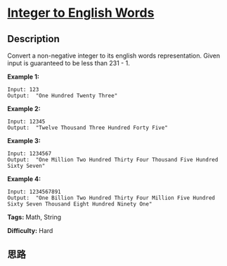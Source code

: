 # [Integer to English Words][title]

## Description

Convert a non-negative integer to its english words representation. Given
input is guaranteed to be less than 231 \- 1.

**Example 1:**
            Input: 123    Output:  "One Hundred Twenty Three"    

**Example 2:**
            Input: 12345    Output:  "Twelve Thousand Three Hundred Forty Five"

**Example 3:**
            Input: 1234567    Output:  "One Million Two Hundred Thirty Four Thousand Five Hundred Sixty Seven"    

**Example 4:**
            Input: 1234567891    Output:  "One Billion Two Hundred Thirty Four Million Five Hundred Sixty Seven Thousand Eight Hundred Ninety One"    


**Tags:** Math, String

**Difficulty:** Hard

## 思路

[title]: https://leetcode.com/problems/integer-to-english-words
